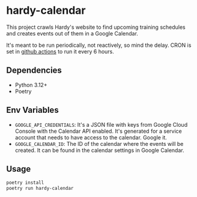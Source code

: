 # hardy-calendar

This project crawls Hardy's website to find upcoming training schedules and creates events out of them in a Google Calendar. 

It's meant to be run periodically, not reactively, so mind the delay. CRON is set in [github actions](.github/workflows/crawler.yml) to run it every 6 hours.

## Dependencies

- Python 3.12+
- Poetry

## Env Variables
- `GOOGLE_API_CREDENTIALS`: It's a JSON file with keys from Google Cloud Console with the Calendar API enabled. It's generated for a service account that needs to have access to the calendar. Google it.
- `GOOGLE_CALENDAR_ID`: The ID of the calendar where the events will be created. It can be found in the calendar settings in Google Calendar.

## Usage

```bash
poetry install
poetry run hardy-calendar
```
